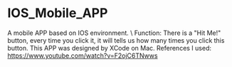 # IOS_Mobile_APP

A mobile APP based on IOS environment. \\
Function: There is a "Hit Me!" button, every time you click it, it will tells us how many times you click this button.
This APP was designed by XCode on Mac. 
References I used: https://www.youtube.com/watch?v=F2ojC6TNwws
